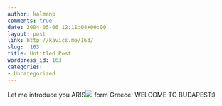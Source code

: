 ```yaml
---
author: kalmanp
comments: true
date: 2004-05-06 12:11:04+00:00
layout: post
link: http://kavics.me/163/
slug: '163'
title: Untitled Post
wordpress_id: 163
categories:
- Uncategorized
---
```


Let me introduce you ARIS![](http://kavics.freeblog.hu/Files/111_1181.JPG) form Greece! WELCOME TO BUDAPEST:)
